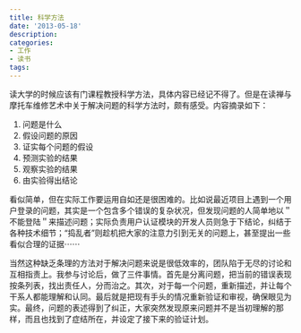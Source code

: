 ```yaml
---
title: 科学方法
date: '2013-05-18'
description:
categories:
- 工作
- 读书
tags:
---
```


读大学的时候应该有门课程教授科学方法，具体内容已经记不得了。但是在读禅与摩托车维修艺术中关于解决问题的科学方法时，颇有感受。内容摘录如下：
1. 问题是什么
2. 假设问题的原因
3. 证实每个问题的假设
4. 预测实验的结果
5. 观察实验的结果
6. 由实验得出结论

看似简单，但在实际工作要运用自如还是很困难的。比如说最近项目上遇到一个用户登录的问题，其实是一个包含多个错误的复杂状况，但发现问题的人简单地以＂不能登陆＂来描述问题；实际负责用户认证模块的开发人员则急于下结论，纠结于各种技术细节；“捣乱者”则趁机把大家的注意力引到无关的问题上，甚至提出一些看似合理的证据⋯⋯

当然这种缺乏条理的方法对于解决问题来说是很低效率的，团队陷于无尽的讨论和互相指责上。我参与讨论后，做了三件事情。首先是分离问题，把当前的错误表现按条列表，找出责任人，分而治之。其次，对于每一个问题，重新描述，并让每个干系人都能理解和认同。最后就是把现有手头的情况重新验证和审视，确保眼见为实。最终，问题的表述得到了纠正，大家突然发现原来问题并不是当初理解的那样，而且也找到了症结所在，并设定了接下来的验证计划。
